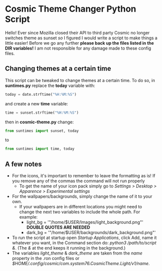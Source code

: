 # Cosmic Theme Changer Python Script

Hello! Ever since Mozilla closed their API to third party Cosmic no longer switches theme as sunset _so_ I figured I would write a script to make things a little easier! Before we go any further **please back up the files listed in the DIR variables!** I am not responsible for any damage made to these config files.

## Changing themes at a certain time

This script can be tweaked to change themes at a certain time. To do so, in **suntimes.py** replace the **today** variable with:

```python
today = date.strftime("%H:%M:%S")
```

and create a new **time** variable:

```python
time = sunset.strftime("%H:%M:%S")
```

then in **cosmic-theme.py** change:

```python
from suntimes import sunset, today
```
to
```python
from suntimes import time, today
```

## A few notes

- For the icons, it's important to remember to leave the formatting as is! If you remove any of the commas the command will not run properly
    - To get the name of your icon pack simply go to _Settings > Desktop > Apparence > Experimental settings_ 
- For the wallpapers/backgrounds, simply change the name of it to your own.
    - If your wallpapers are in different locations you might need to change the next two variables to include the whole path. For example:
      - light_bg = '"/home/$USER/Images/light_background.png"' **DOUBLE QUOTES ARE NEEDED**
      - dark_bg = '"/home/$USER/backgrounds/dark_background.png"'
- To run the script at startup open _Startup Applications_, click Add, name it whatever you want, in the Command section do: _python3 /path/to/script &_. (The _&_ at the end keeps it running in the background.)
- The variables _light_theme_ & _dark_theme_ are taken from the _name_ property in the .ron config files or _$HOME/.config/cosmic/com.system76.CosmicTheme.Light/v1/name_.
